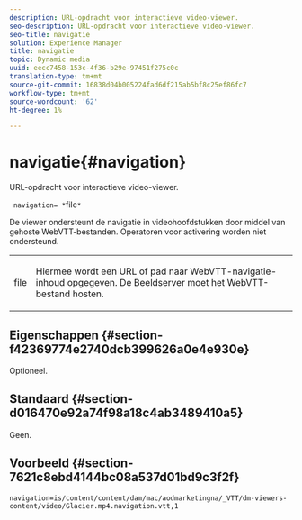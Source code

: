 ```yaml
---
description: URL-opdracht voor interactieve video-viewer.
seo-description: URL-opdracht voor interactieve video-viewer.
seo-title: navigatie
solution: Experience Manager
title: navigatie
topic: Dynamic media
uuid: eecc7458-153c-4f36-b29e-97451f275c0c
translation-type: tm+mt
source-git-commit: 16838d04b005224fad6df215ab5bf8c25ef86fc7
workflow-type: tm+mt
source-wordcount: '62'
ht-degree: 1%

---
```



# navigatie{#navigation}

URL-opdracht voor interactieve video-viewer.

` navigation= *`file`*`

De viewer ondersteunt de navigatie in videohoofdstukken door middel van gehoste WebVTT-bestanden. Operatoren voor activering worden niet ondersteund.

<table id="table_C616483932C2482CA9794DDD7313FD7C"> 
 <tbody> 
  <tr> 
   <td colname="col1"> <p> <span class="codeph"> <span class="varname"> file</span> </span> </p> </td> 
   <td colname="col2"> <p> Hiermee wordt een URL of pad naar WebVTT-navigatie-inhoud opgegeven. De Beeldserver moet het WebVTT-bestand hosten. </p> </td> 
  </tr> 
 </tbody> 
</table>

## Eigenschappen {#section-f42369774e2740dcb399626a0e4e930e}

Optioneel.

## Standaard {#section-d016470e92a74f98a18c4ab3489410a5}

Geen.

## Voorbeeld {#section-7621c8ebd4144bc08a537d01bd9c3f2f}

```
navigation=is/content/content/dam/mac/aodmarketingna/_VTT/dm-viewers-content/video/Glacier.mp4.navigation.vtt,1
```

